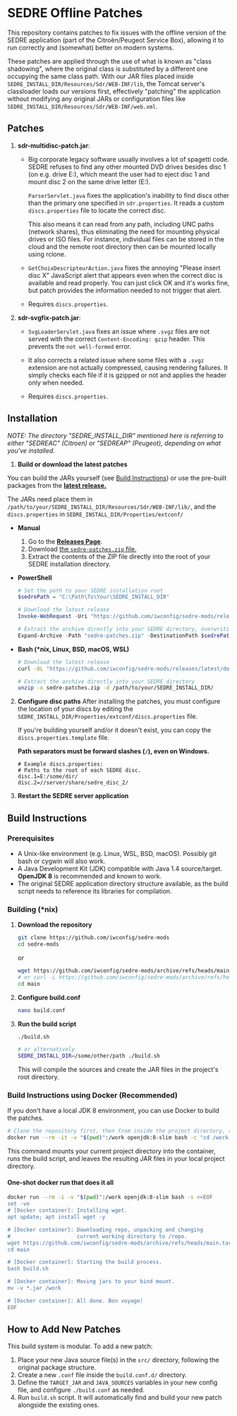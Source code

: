 # SEDRE Offline Patches

This repository contains patches to fix issues with the offline version of the SEDRE application (part of the Citroën/Peugeot Service Box), allowing it to run correctly and (somewhat) better on modern systems.

These patches are applied through the use of what is known as "class shadowing", where the original class is substituted by a different one occupying the same class path. With our JAR files placed inside `SEDRE_INSTALL_DIR/Resources/Sdr/WEB-INF/lib`, the Tomcat server's classloader loads our versions first, effectively "patching" the application without modifying any original JARs or configuration files like `SEDRE_INSTALL_DIR/Resources/Sdr/WEB-INF/web.xml`.

## Patches

1.  **sdr-multidisc-patch.jar**:

    - Big corporate legacy software usually involves a lot of spagetti code. SEDRE refuses to find any other mounted DVD drives besides disc 1 (on e.g. drive E:\), which meant the user had to eject disc 1 and mount disc 2 on the same drive letter (E:\).

      `ParserServlet.java` fixes the application's inability to find discs other than the primary one specified in `sdr.properties`. It reads a custom `discs.properties` file to locate the correct disc.

      This also means it can read from any path, including UNC paths (network shares), thus eliminating the need for mounting physical drives or ISO files. For instance, individual files can be stored in the cloud and the remote root directory then can be mounted locally using rclone.

    - `GetChoixDescripteurAction.java` fixes the annoying "Please insert disc X" JavaScript alert that appears even when the correct disc is available and read properly. You can just click OK and it's works fine, but patch provides the information needed to not trigger that alert.

    - Requires `discs.properties`.

2.  **sdr-svgfix-patch.jar**:

    - `SvgLoaderServlet.java` fixes an issue where `.svgz` files are not served with the correct `Content-Encoding: gzip` header. This prevents the `not well-formed` error.

    - It also corrects a related issue where some files with a `.svgz` extension are not actually compressed, causing rendering failures. It simply checks each file if it is gzipped or not and applies the header only when needed.

    - Requires `discs.properties`.

## Installation

_NOTE: The directory "SEDRE_INSTALL_DIR" mentioned here is referring to either "SEDREAC" (Citroen) or "SEDREAP" (Peugeot), depending on what you've installed._

1. **Build or download the latest patches**

You can build the JARs yourself (see [Build Instructions](#build-instructions)) or use the pre-built packages from the [**latest release.**](https://github.com/iwconfig/sedre-mods/releases/latest)

The JARs need place them in `/path/to/your/SEDRE_INSTALL_DIR/Resources/Sdr/WEB-INF/lib/`, and the `discs.properties` in `SEDRE_INSTALL_DIR/Properties/extconf/`

- **Manual**

  1.  Go to the [**Releases Page**](https://github.com/iwconfig/sedre-mods/releases/latest).
  2.  Download [the `sedre-patches.zip` file.](https://github.com/iwconfig/sedre-mods/releases/latest/download/sedre-patches.zip)
  3.  Extract the contents of the ZIP file directly into the root of your SEDRE installation directory.

- **PowerShell**

  ```powershell
  # Set the path to your SEDRE installation root
  $sedrePath = "C:\Path\To\Your\SEDRE_INSTALL_DIR"

  # Download the latest release
  Invoke-WebRequest -Uri "https://github.com/iwconfig/sedre-mods/releases/latest/download/sedre-patches.zip" -OutFile "sedre-patches.zip"

  # Extract the archive directly into your SEDRE directory, overwriting if necessary
  Expand-Archive -Path "sedre-patches.zip" -DestinationPath $sedrePath -Force
  ```

- **Bash (\*nix, Linux, BSD, macOS, WSL)**

  ```bash
  # Download the latest release
  curl -OL "https://github.com/iwconfig/sedre-mods/releases/latest/download/sedre-patches.zip"

  # Extract the archive directly into your SEDRE directory
  unzip -o sedre-patches.zip -d /path/to/your/SEDRE_INSTALL_DIR/
  ```

2.  **Configure disc paths**
    After installing the patches, you must configure the location of your discs by editing the `SEDRE_INSTALL_DIR/Properties/extconf/discs.properties` file.

    If you're building yourself and/or it doesn't exist, you can copy the `discs.properties.template` file.

    **Path separators must be forward slashes (`/`), even on Windows.**

    ```properties
    # Example discs.properties:
    # Paths to the root of each SEDRE disc.
    disc.1=E:/some/dir/
    disc.2=//server/share/sedre_disc_2/
    ```

3.  **Restart the SEDRE server application**

## Build Instructions

### Prerequisites

- A Unix-like environment (e.g. Linux, WSL, BSD, macOS). Possibly git bash or cygwin will also work.
- A Java Development Kit (JDK) compatible with Java 1.4 source/target. **OpenJDK 8** is recommended and known to work.
- The original SEDRE application directory structure available, as the build script needs to reference its libraries for compilation.

### Building (\*nix)

1.  **Download the repository**

    ```bash
    git clone https://github.com/iwconfig/sedre-mods
    cd sedre-mods
    ```

    or

    ```bash
    wget https://github.com/iwconfig/sedre-mods/archive/refs/heads/main.tar.gz | tar vxf -
    # or curl -L https://github.com/iwconfig/sedre-mods/archive/refs/heads/main.tar.gz | tar vxf -
    cd main
    ```

2.  **Configure build.conf**

    ```bash
    nano build.conf
    ```

3.  **Run the build script**

    ```bash
    ./build.sh

    # or alternatively
    SEDRE_INSTALL_DIR=/some/other/path ./build.sh
    ```

    This will compile the sources and create the JAR files in the project's root directory.

### Build Instructions using Docker (Recommended)

If you don't have a local JDK 8 environment, you can use Docker to build the patches.

```bash
# Clone the repository first, then from inside the project directory, run:
docker run --rm -it -v "$(pwd)":/work openjdk:8-slim bash -c "cd /work && bash build.sh"
```

This command mounts your current project directory into the container, runs the build script, and leaves the resulting JAR files in your local project directory.

#### One-shot docker run that does it all

```bash
docker run --rm -i -v "$(pwd)":/work openjdk:8-slim bash -s <<EOF
set -ve
# [Docker container]: Installing wget.
apt update; apt install wget -y

# [Docker container]: Downloading repo, unpacking and changing
#                     current working directory to /repo.
wget https://github.com/iwconfig/sedre-mods/archive/refs/heads/main.tar.gz | tar vxf -
cd main

# [Docker container]: Starting the build process.
bash build.sh

# [Docker container]: Moving jars to your bind mount.
mv -v *.jar /work

# [Docker container]: All done. Bon voyage!
EOF
```

## How to Add New Patches

This build system is modular. To add a new patch:

1.  Place your new Java source file(s) in the `src/` directory, following the original package structure.
2.  Create a new `.conf` file inside the `build.conf.d/` directory.
3.  Define the `TARGET_JAR` and `JAVA_SOURCES` variables in your new config file, and configure `./build.conf` as needed.
4.  Run `build.sh` script. It will automatically find and build your new patch alongside the existing ones.
